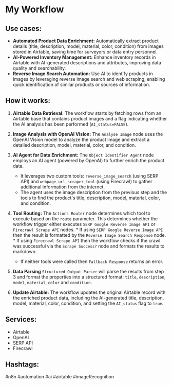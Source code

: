 # My Workflow

## Use cases:

- **Automated Product Data Enrichment:** Automatically extract product details (title, description, model, material, color, condition) from images stored in Airtable, saving time for surveyors or data entry personnel.
- **AI-Powered Inventory Management:** Enhance inventory records in Airtable with AI-generated descriptions and attributes, improving data quality and searchability.
- **Reverse Image Search Automation:** Use AI to identify products in images by leveraging reverse image search and web scraping, enabling quick identification of similar products or sources of information.

## How it works:

1.  **Airtable Data Retrieval:** The workflow starts by fetching rows from an Airtable base that contains product images and a flag indicating whether the AI analysis has been performed (`AI_status=FALSE`).

2.  **Image Analysis with OpenAI Vision:** The `Analyse Image` node uses the OpenAI Vision model to analyze the product image and extract a detailed description, model, material, color, and condition.

3.  **AI Agent for Data Enrichment:** The `Object Identifier Agent` node employs an AI agent (powered by OpenAI) to further enrich the product data.
    *   It leverages two custom tools: `reverse_image_search` (using SERP API) and `webpage_url_scraper_tool` (using Firecrawl) to gather additional information from the internet.
    *   The agent uses the image description from the previous step and the tools to find the product's title, description, model, material, color, and condition.

4.  **Tool Routing:** The `Actions Router` node determines which tool to execute based on the `route` parameter. This determines whether the workflow trigger either executes `SERP Google Reverse Image API` or `Firecrawl Scrape API` nodes.
        *    If using `SERP Google Reverse Image API` then the result is formatted by the `Reverse Image Search Response` node.
        *   If using `Firecrawl Scrape API` then the workflow checks if the crawl was successful via the `Scrape Success?` node and formats the results to markdown.
    *   If neither tools were called then `Fallback Response` returns an error.

5.  **Data Parsing** `Structured Output Parser` will parse the results from step 3 and format the properties into a structured format: `title`, `description`, `model`, `material`, `color` and `condition`.

6.  **Update Airtable:** The workflow updates the original Airtable record with the enriched product data, including the AI-generated title, description, model, material, color, condition, and setting the `AI_status` flag to `true`.

## Services:

*   Airtable
*   OpenAI
*   SERP API
*   Firecrawl

## Hashtags:

#n8n #automation #ai #airtable #imageRecognition
